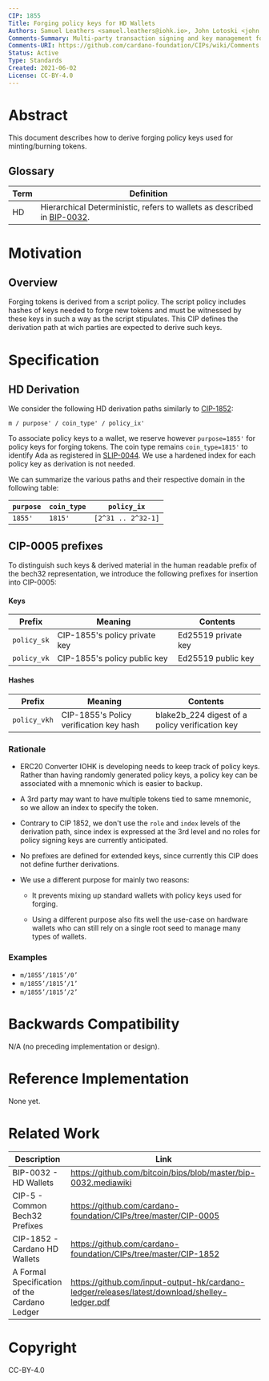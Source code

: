 ```yaml
---
CIP: 1855
Title: Forging policy keys for HD Wallets
Authors: Samuel Leathers <samuel.leathers@iohk.io>, John Lotoski <john.lotoski@iohk.io>, Michael Bishop <michael.bishop@iohk.io>, David Arnold <david.arnold@iohk.io>
Comments-Summary: Multi-party transaction signing and key management for HD wallets.
Comments-URI: https://github.com/cardano-foundation/CIPs/wiki/Comments:CIP-1855
Status: Active
Type: Standards
Created: 2021-06-02
License: CC-BY-4.0
---
```


# Abstract

This document describes how to derive forging policy keys used for minting/burning tokens.

## Glossary


Term     | Definition
---      | ---
HD       | Hierarchical Deterministic, refers to wallets as described in [BIP-0032].

# Motivation

## Overview 

Forging tokens is derived from a script policy. The script policy includes hashes of keys needed to forge new tokens and must be witnessed by these keys in such a way as the script stipulates.
This CIP defines the derivation path at wich parties are expected to derive such keys.

# Specification

## HD Derivation

We consider the following HD derivation paths similarly to [CIP-1852]:

```
m / purpose' / coin_type' / policy_ix'
```


To associate policy keys to a wallet, we reserve however `purpose=1855'` for policy keys for forging tokens. The coin type remains `coin_type=1815'` to identify Ada as registered in [SLIP-0044]. We use a hardened index for each policy key as derivation is not needed.

We can summarize the various paths and their respective domain in the following table:

| `purpose` | `coin_type` | `policy_ix`         |
| ---       | ---         | ---                 |
| `1855'`   | `1815'`     | `[2^31 .. 2^32-1]` |

## CIP-0005 prefixes

To distinguish such keys & derived material in the human readable prefix of the bech32 representation, we introduce the following prefixes for insertion into CIP-0005:

#### Keys

| Prefix             | Meaning                                            | Contents                           |
| ---                | ---                                                | ---                                |
| `policy_sk`        | CIP-1855's policy private key                      | Ed25519 private key                |
| `policy_vk`        | CIP-1855's policy public key                       | Ed25519 public key                 |

#### Hashes

| Prefix             | Meaning                                            | Contents                                               |
| ---                | ---                                                | ---                                                    |
| `policy_vkh`       | CIP-1855's Policy verification key hash            | blake2b\_224 digest of a policy verification key       |

### Rationale
- ERC20 Converter IOHK is developing needs to keep track of policy keys. Rather than having randomly generated policy keys, a policy key can be associated with a mnemonic which is easier to backup.
- A 3rd party may want to have multiple tokens tied to same mnemonic, so we allow an index to specify the token.
- Contrary to CIP 1852, we don't use the `role` and `index` levels of the derivation path, since index is expressed at the 3rd level and no roles for policy signing keys are currently anticipated.

- No prefixes are defined for extended keys, since currently this CIP does not define further derivations.

- We use a different purpose for mainly two reasons:

  - It prevents mixing up standard wallets with policy keys used for forging.

  - Using a different purpose also fits well the use-case on hardware wallets who can still rely on a single root seed to manage many types of wallets. 

### Examples

- `m/1855’/1815’/0’`
- `m/1855’/1815’/1’`
- `m/1855’/1815’/2’`


# Backwards Compatibility

N/A (no preceding implementation or design).

# Reference Implementation

None yet.

# Related Work

Description                                  | Link
---                                          | ---
BIP-0032 - HD Wallets                        | https://github.com/bitcoin/bips/blob/master/bip-0032.mediawiki
CIP-5 - Common Bech32 Prefixes               | https://github.com/cardano-foundation/CIPs/tree/master/CIP-0005
CIP-1852 - Cardano HD Wallets                | https://github.com/cardano-foundation/CIPs/tree/master/CIP-1852
A Formal Specification of the Cardano Ledger | https://github.com/input-output-hk/cardano-ledger/releases/latest/download/shelley-ledger.pdf


# Copyright

CC-BY-4.0

[BIP-0032]: https://github.com/bitcoin/bips/blob/master/bip-0032.mediawiki
[CIP-0005]: https://github.com/cardano-foundation/CIPs/tree/master/CIP-0005
[CIP-1852]: https://github.com/cardano-foundation/CIPs/blob/master/CIP-1852
[ledger-spec.pdf]: https://github.com/input-output-hk/cardano-ledger/releases/latest/download/shelley-ledger.pdf
[SLIP-0044]: https://github.com/satoshilabs/slips/blob/master/slip-0044.md
